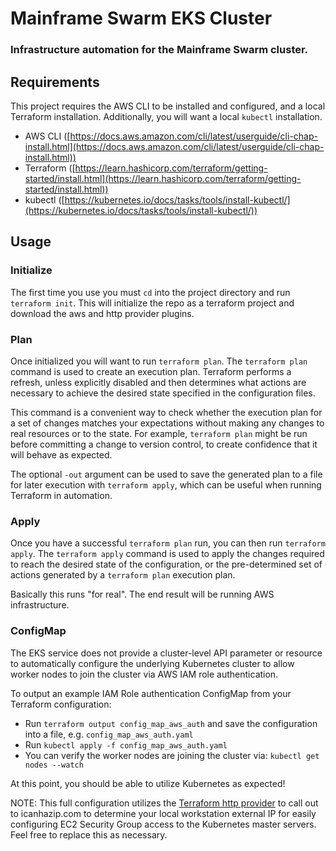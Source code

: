 # Mainframe Swarm EKS Cluster

### Infrastructure automation for the Mainframe Swarm cluster.

## Requirements
This project requires the AWS CLI to be installed and configured, and a local Terraform installation. Additionally, you will want a local `kubectl` installation.

  * AWS CLI ([https://docs.aws.amazon.com/cli/latest/userguide/cli-chap-install.html](https://docs.aws.amazon.com/cli/latest/userguide/cli-chap-install.html))
  * Terraform ([https://learn.hashicorp.com/terraform/getting-started/install.html](https://learn.hashicorp.com/terraform/getting-started/install.html))
  * kubectl ([https://kubernetes.io/docs/tasks/tools/install-kubectl/](https://kubernetes.io/docs/tasks/tools/install-kubectl/))

## Usage

### Initialize
The first time you use you must `cd` into the project directory and run `terraform init`. This will initialize the repo as a terraform project and download the aws and http provider plugins.

### Plan
Once initialized you will want to run `terraform plan`. The `terraform plan` command is used to create an execution plan. Terraform performs a refresh, unless explicitly disabled and then determines what actions are necessary to achieve the desired state specified in the configuration files.

This command is a convenient way to check whether the execution plan for a set of changes matches your expectations without making any changes to real resources or to the state. For example, `terraform plan` might be run before committing a change to version control, to create confidence that it will behave as expected.

The optional `-out` argument can be used to save the generated plan to a file for later execution with `terraform apply`, which can be useful when running Terraform in automation.

### Apply
Once you have a successful `terraform plan` run, you can then run `terraform apply`. The `terraform apply` command is used to apply the changes required to reach the desired state of the configuration, or the pre-determined set of actions generated by a `terraform plan` execution plan.

Basically this runs "for real". The end result will be running AWS infrastructure.

### ConfigMap
The EKS service does not provide a cluster-level API parameter or resource to automatically configure the underlying Kubernetes cluster to allow worker nodes to join the cluster via AWS IAM role authentication.

To output an example IAM Role authentication ConfigMap from your Terraform configuration:


  * Run `terraform output config_map_aws_auth` and save the configuration into a file, e.g. `config_map_aws_auth.yaml`
  * Run `kubectl apply -f config_map_aws_auth.yaml`
  * You can verify the worker nodes are joining the cluster via: `kubectl get nodes --watch`

At this point, you should be able to utilize Kubernetes as expected!

NOTE: This full configuration utilizes the [Terraform http provider](https://www.terraform.io/docs/providers/http/index.html) to call out to icanhazip.com to determine your local workstation external IP for easily configuring EC2 Security Group access to the Kubernetes master servers. Feel free to replace this as necessary.
